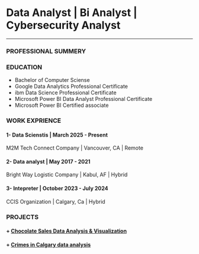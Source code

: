 # Data Analyst | Bi Analyst | Cybersecurity Analyst
------------------------------------------------
### PROFESSIONAL SUMMERY
### EDUCATION
+ Bachelor of Computer Sciense
+ Google Data Analytics Professional Certificate
+ ibm Data Science Professional Certificate
+ Microsoft Power BI Data Analyst Professional Certificate
+ Microsoft Power BI Certified associate


###   WORK EXPRIENCE
#### 1- Data Scienstis | March 2025 - Present
M2M Tech Connect Company | Vancouver, CA | Remote 
#### 2- Data analyst | May 2017 - 2021
Bright Way Logistic Company | Kabul, AF | Hybrid
#### 3- Intepreter | October 2023 - July 2024
CCIS Organization | Calgary, Ca | Hybrid
### PROJECTS
#### +  <a href= "https://github.com/eemalzazaii/Chocolate-sales-analysis">Chocolate Sales Data Analysis & Visualization</a>
#### +  <a href= "https://github.com/eemalzazaii/Calgary_Crimes_Data_analysis_Excel">Crimes in Calgary data analysis</a>
